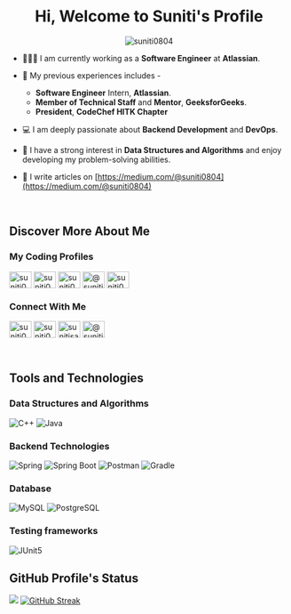 
<!---![](https://komarev.com/ghpvc/?username=suniti0804)

![GitHub stats](https://github-readme-stats.vercel.app/api?username=suniti0804&show_icons=true&theme=tokyonight)
<br><br><br>
[![GitHub Streak](https://github-readme-streak-stats.herokuapp.com/?user=suniti0804&theme=tokyonight)](https://git.io/streak-stats)  

<p align="center"> <img align="center" src="https://github-readme-stats.vercel.app/api?username=suniti0804&show_icons=true&theme=tokyonight" alt="suniti0804" /></p>

<p align="center"><img align="center" src="https://github-readme-streak-stats.herokuapp.com/?user=suniti0804&show_icons=true&theme=tokyonight_duo" alt="suniti0804" /></p>

<!-- ACTIVITY GRAPH TRACKER 
[![Suniti's github activity graph](https://activity-graph.herokuapp.com/graph?username=suniti0804&theme=react-dark)](https://github.com/suniti0804/github-readme-activity-graph)  


--->

<h1 align="center">Hi, Welcome to Suniti's Profile</h1>
<p align="center"> <img src="https://komarev.com/ghpvc/?username=suniti0804&label=Profile%20views&color=0e75b6&style=flat" alt="suniti0804" /> </p>

<!---<p align="left"> <a href="https://github.com/ryo-ma/github-profile-trophy"><img src="https://github-profile-trophy.vercel.app/?username=suniti0804" alt="suniti0804" /></a> </p> --->
- 👩🏻‍💻 I am currently working as a **Software Engineer** at **Atlassian**.
- 💼 My previous experiences includes -
    -    **Software Engineer** Intern, **Atlassian**.
    -    **Member of Technical Staff** and **Mentor**, **GeeksforGeeks**.
    -    **President**, **CodeChef HITK Chapter**
- 💻 I am deeply passionate about **Backend Development** and **DevOps**.
- 📝 I have a strong interest in **Data Structures and Algorithms** and enjoy developing my problem-solving abilities.
- 📝 I write articles on [https://medium.com/@suniti0804](https://medium.com/@suniti0804)

  <br>

<!---- <p align="center"> <a href="https://twitter.com/suniti0804" target="blank"><img src="https://img.shields.io/twitter/follow/suniti0804?logo=twitter&style=for-the-badge" alt="suniti0804" /></a> </p> ---->
<h2>Discover More About Me</h2>
<h3 align="left">My Coding Profiles</h3>
<a href="https://auth.geeksforgeeks.org/user/suniti0804" target="blank"><img align="center" src="https://raw.githubusercontent.com/rahuldkjain/github-profile-readme-generator/master/src/images/icons/Social/geeks-for-geeks.svg" alt="suniti0804" height="30" width="40" /></a>
<a href="https://www.leetcode.com/suniti0804" target="blank"><img align="center" src="https://raw.githubusercontent.com/rahuldkjain/github-profile-readme-generator/master/src/images/icons/Social/leet-code.svg" alt="suniti0804" height="30" width="40" /></a>
<a href="https://www.hackerrank.com/suniti0804" target="blank"><img align="center" src="https://raw.githubusercontent.com/rahuldkjain/github-profile-readme-generator/master/src/images/icons/Social/hackerrank.svg" alt="suniti0804" height="30" width="40" /></a>
<a href="https://www.hackerearth.com/@suniti0804" target="blank"><img align="center" src="https://static-fastly.hackerearth.com/static/hackerearth/images/logo/HE_identity.png" alt="@suniti0804" height="30" width="40" /></a>
<a href="https://www.codechef.com/users/suniti0804" target="blank"><img align="center" src="https://yt3.googleusercontent.com/Lkx3tvgHdRADC3wXQ5TfJZRTeH4nboEPA_-eJChOZ6jRkOdY35lcg014Whj36rHFXhrHY1T_4cs=s900-c-k-c0x00ffffff-no-rj" alt="suniti0804" height="30" width="40" /></a>


<h3 align="left">Connect With Me</h3>
<p align="left">
<a href="https://twitter.com/suniti0804" target="blank"><img align="center" src="https://raw.githubusercontent.com/rahuldkjain/github-profile-readme-generator/master/src/images/icons/Social/twitter.svg" alt="suniti0804" height="30" width="40" /></a>
<a href="https://linkedin.com/in/suniti0804" target="blank"><img align="center" src="https://raw.githubusercontent.com/rahuldkjain/github-profile-readme-generator/master/src/images/icons/Social/linked-in-alt.svg" alt="suniti0804" height="30" width="40" /></a>
<a href="https://instagram.com/sunitisartverse" target="blank"><img align="center" src="https://raw.githubusercontent.com/rahuldkjain/github-profile-readme-generator/master/src/images/icons/Social/instagram.svg" alt="sunitisartverse" height="30" width="40" /></a>
<a href="https://medium.com/@suniti0804" target="blank"><img align="center" src="https://raw.githubusercontent.com/rahuldkjain/github-profile-readme-generator/master/src/images/icons/Social/medium.svg" alt="@suniti0804" height="30" width="40" /></a>

</p>
<br>
 <h2> Tools and Technologies </h2>
 <h3>Data Structures and Algorithms</h3>
 
 ![C++](https://img.shields.io/static/v1?style=for-the-badge&message=C%2B%2B&color=00599C&logo=C%2B%2B&logoColor=FFFFFF&label=)
 ![Java](https://img.shields.io/static/v1?style=for-the-badge&message=Java&color=00599C&logo=Java&logoColor=FFFFFF&label=)
 
 <h3>Backend Technologies</h3>
 
 ![Spring](https://img.shields.io/static/v1?style=for-the-badge&message=Spring&color=000000&logo=Spring&logoColor=FFFFFF&label=)
 ![Spring Boot](https://img.shields.io/static/v1?style=for-the-badge&message=Spring+Boot&color=6DB33F&logo=Spring+Boot&logoColor=FFFFFF&label=)
 ![Postman](https://img.shields.io/static/v1?style=for-the-badge&message=Postman&color=FF6C37&logo=Postman&logoColor=FFFFFF&label=)
 ![Gradle](https://img.shields.io/static/v1?style=for-the-badge&message=Gradle&color=02303A&logo=Gradle&logoColor=FFFFFF&label=)
 
 <h3>Database</h3>
 
 ![MySQL](https://img.shields.io/static/v1?style=for-the-badge&message=MySQL&color=4479A1&logo=MySQL&logoColor=FFFFFF&label=)
 ![PostgreSQL](https://img.shields.io/static/v1?style=for-the-badge&message=PostgreSQL&color=4479A1&logo=PostgreSQL&logoColor=FFFFFF&label=)
 
 
 <h3> Testing frameworks </h3>
 
 ![JUnit5](https://img.shields.io/static/v1?style=for-the-badge&message=JUnit5&color=25A162&logo=JUnit5&logoColor=FFFFFF&label=)



<!--- <p><img align="left" src="https://github-readme-stats.vercel.app/api/top-langs?username=suniti0804&show_icons=true&locale=en&layout=compact" alt="suniti0804" /></p>--->

<h2>GitHub Profile's Status</h2>
<p align="center">

![](https://github-readme-stats.vercel.app/api?username=suniti0804&show_icons=true&theme=tokyonight)    [![GitHub Streak](https://github-readme-streak-stats.herokuapp.com/?user=suniti0804&theme=tokyonight)](https://git.io/streak-stats)  

</p>
 

            
                                                                    
 
<!---
suniti0804/suniti0804 is a ✨ special ✨ repository because its `README.md` (this file) appears on your GitHub profile.
You can click the Preview link to take a look at your changes.
--->
